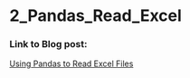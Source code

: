# 2_Pandas_Read_Excel

### Link to Blog post:
[Using Pandas to Read Excel Files](https://www.leeweimin.com/2018/11/21/using-pandas-to-read-excel-files/)
